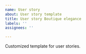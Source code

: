 ```yaml
---
name: User story
about: User story template
title: User story Boutique elegance
labels: ''
assignees: ''

---
```


Customized template for user stories.
